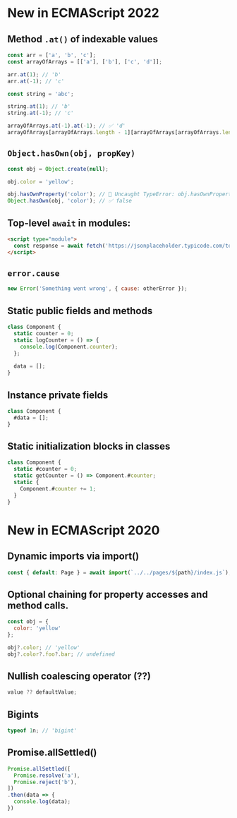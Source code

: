 # New in ECMAScript 2022 

## Method `.at()` of indexable values

```js
const arr = ['a', 'b', 'c'];
const arrayOfArrays = [['a'], ['b'], ['c', 'd']];

arr.at(1); // 'b'
arr.at(-1); // 'c'

const string = 'abc';

string.at(1); // 'b'
string.at(-1); // 'c'

arrayOfArrays.at(-1).at(-1); // ✅ 'd'
arrayOfArrays[arrayOfArrays.length - 1][arrayOfArrays[arrayOfArrays.length - 1].length - 1]; // 🔴 'd'
```

## `Object.hasOwn(obj, propKey)`

```js
const obj = Object.create(null);

obj.color = 'yellow';

obj.hasOwnProperty('color'); // 🔴 Uncaught TypeError: obj.hasOwnProperty is not a function
Object.hasOwn(obj, 'color'); // ✅ false
```

## Top-level `await` in modules:

```html
<script type="module">
  const response = await fetch('https://jsonplaceholder.typicode.com/todos/1');
</script>
```

## `error.cause`

```js
new Error('Something went wrong', { cause: otherError });
```


## Static public fields and methods

```js
class Component {
  static counter = 0;
  static logCounter = () => {
    console.log(Component.counter);
  };
  
  data = [];
}
```

## Instance private fields

```js
class Component {
  #data = [];
}
```

## Static initialization blocks in classes

```js
class Component {
  static #counter = 0;
  static getCounter = () => Component.#counter;
  static {
    Component.#counter += 1;
  }
}
```

# New in ECMAScript 2020

## Dynamic imports via import()

```js
const { default: Page } = await import(`../../pages/${path}/index.js`);
```

## Optional chaining for property accesses and method calls.

```js
const obj = {
  color: 'yellow'
};

obj?.color; // 'yellow'
obj?.color?.foo?.bar; // undefined
```

## Nullish coalescing operator (??)

```js
value ?? defaultValue;
```

## Bigints

```js
typeof 1n; // 'bigint'
```

## Promise.allSettled()

```js
Promise.allSettled([
  Promise.resolve('a'),
  Promise.reject('b'),
])
.then(data => {
  console.log(data);
})
```
